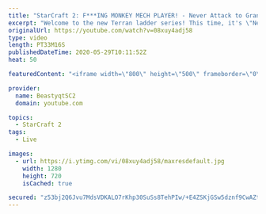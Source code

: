```yaml
---
title: "StarCraft 2: F***ING MONKEY MECH PLAYER! - Never Attack to Grandmaster"
excerpt: "Welcome to the new Terran ladder series! This time, it's \"Never Attack to Grandmaster!\" In this challenge, I play as Terran on the EU ladder, and in every game I'm not allowed to attack with any units except for using Ghosts. I'm allowed to make any army units for defending, as long as I don't attack"
originalUrl: https://youtube.com/watch?v=08xuy4adj58
type: video
length: PT33M16S
publishedDateTime: 2020-05-29T10:11:52Z
heat: 50

featuredContent: "<iframe width=\"800\" height=\"500\" frameborder=\"0\" src=\"https://www.youtube.com/embed/08xuy4adj58\" allow=\"accelerometer; autoplay; encrypted-media; gyroscope; picture-in-picture\" allowfullscreen></iframe>"

provider:
  name: BeastyqtSC2
  domain: youtube.com

topics:
  - StarCraft 2
tags:
  - Live

images:
  - url: https://i.ytimg.com/vi/08xuy4adj58/maxresdefault.jpg
    width: 1280
    height: 720
    isCached: true

secured: "z53bj2Q6Jvu7MdsVDKALO7rKhp30SuSs8TehPIw/+E4ZSKjGSw5dznf9CwAZthpNn2a0y/1IY8wiAILC1DaK9LLaLvjlsIu/H/BQ/GjH3O5lDOqhnDp0hzQ+N+GBxVrLMxuuwAJ0YIEim+FVWorjqBZSqJ+RTwqWfGfe753yac1ovqvOf4eipsM5f4/5XXm7EbzZjblr7v5C/lA0NVfiDSs1Q3t8Y8dnQ3EAgGhns+J70BGkCcL//9E5JbAVb8alfA5j2rL8EIpjrIppYlgKSs0t9Xe+l2prWxoX3pnVA3gwstAFWBMi1MxPSa0uXf/6QCZQpAVcFUN7GgIkp7+DlAmxL8l+vNLfqkhGOzMsK/TNwb0sx5pcZPpozVw+Bsos2e/OxbNB6R5yUER6IBvSKhUhNv1mqvRKz1WBU/OsaNQ=;Z614UQmRyDCYcYTOjp/XAg=="
---
```


